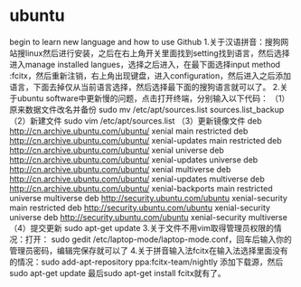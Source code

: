 # ubuntu
begin to learn new language and how to use Github
1.关于汉语拼音：搜狗网站搜linux然后进行安装，之后在右上角开关里面找到setting找到语言，然后选择进入manage installed langues，选择之后进入，在最下面选择input method :fcitx，然后重新注销，右上角出现键盘，进入configuration，然后进入之后添加语言，下面去掉仅从当前语言选择，然后选择最下面的搜狗语言就可以了。
2.关于ubuntu software中更新慢的问题，点击打开终端，分别输入以下代码：
      （1）原来数据文件改名并备份
      sudo mv /etc/apt/sources.list sources.list_backup
      （2）新建文件
      sudo vim /etc/apt/sources.list
      （3）更新镜像文件
      deb http://cn.archive.ubuntu.com/ubuntu/ xenial main restricted
      deb http://cn.archive.ubuntu.com/ubuntu/ xenial-updates main restricted
      deb http://cn.archive.ubuntu.com/ubuntu/ xenial universe
      deb http://cn.archive.ubuntu.com/ubuntu/ xenial-updates universe
      deb http://cn.archive.ubuntu.com/ubuntu/ xenial multiverse
      deb http://cn.archive.ubuntu.com/ubuntu/ xenial-updates multiverse
      deb http://cn.archive.ubuntu.com/ubuntu/ xenial-backports main restricted universe multiverse
      deb http://security.ubuntu.com/ubuntu xenial-security main restricted
      deb http://security.ubuntu.com/ubuntu xenial-security universe
      deb http://security.ubuntu.com/ubuntu xenial-security multiverse
      （4）提交更新
      sudo apt-get update
3.关于文件不用vim取得管理员权限的情况：打开： sudo gedit /etc/laptop-mode/laptop-mode.conf，回车后输入你的管理员密码，编辑完保存就可以了
4.关于拼音输入法fcitx在输入法选择里面没有的情况：sudo add-apt-repository ppa:fcitx-team/nightly 添加下载源，然后sudo apt-get update
最后sudo apt-get install fcitx就有了。
